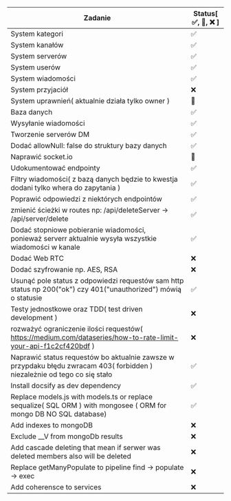 Zadanie | Status[ ✅️, 🚧, ❌️ ]
--- | ---
System kategori | ✅️
System kanałów | ✅️
System serverów | ✅️
System userów | ✅️
System wiadomości | ✅️
System przyjaciół | ❌️
System uprawnień( aktualnie działa tylko owner ) | 🚧
Baza danych |✅️
Wysyłanie wiadomości | ✅️
Tworzenie serverów DM | ✅️
Dodać allowNull: false do struktury bazy danych | ✅️
Naprawić socket.io | 🚧
Udokumentować endpointy | ✅️
Filtry wiadomości( z bazą danych będzie to kwestja dodani tylko whera do zapytania ) | ✅️
Poprawić odpowiedzi z niektórych endpointów | ✅️
zmienić ścieżki w routes np: /api/deleteServer -> /api/server/delete | ✅️
Dodać stopniowe pobieranie wiadomości, ponieważ serverr aktualnie wysyła wszystkie wiadomości w kanale | ✅️
Dodać Web RTC | ❌️
Dodać szyfrowanie np. AES, RSA | ❌️
Usunąć pole status z odpowiedzi requestów sam http status np 200("ok") czy 401("unauthorized") mówią o statusie | ✅️
Testy jednostkowe oraz TDD( test driven development ) | ❌️
rozważyć ograniczenie ilości requestów( https://medium.com/dataseries/how-to-rate-limit-your-api-f1c2cf420bdf ) | ❌️
Naprawić status requestów bo aktualnie zawsze w przypdaku błędu zwracam 403( forbidden ) niezależnie od tego co się stało | ✅️
Install docsify as dev dependency | ✅️
Replace models.js with models.ts or replace sequalize( SQL ORM ) with mongosee ( ORM for mongo DB NO SQL database) | ✅️
Add indexes to mongoDB | ❌️
Exclude __V from mongoDb results | ❌️
Add cascade deleting that mean if serwer was deleted members also will be deleted | ❌️
Replace getManyPopulate to pipeline find -> populate -> exec | ❌️
Add coherensce to services | ❌️